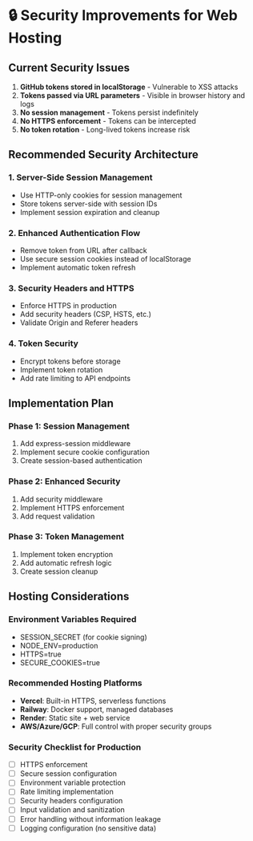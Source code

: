 # 🔒 Security Improvements for Web Hosting

## Current Security Issues

1. **GitHub tokens stored in localStorage** - Vulnerable to XSS attacks
2. **Tokens passed via URL parameters** - Visible in browser history and logs
3. **No session management** - Tokens persist indefinitely
4. **No HTTPS enforcement** - Tokens can be intercepted
5. **No token rotation** - Long-lived tokens increase risk

## Recommended Security Architecture

### 1. Server-Side Session Management
- Use HTTP-only cookies for session management
- Store tokens server-side with session IDs
- Implement session expiration and cleanup

### 2. Enhanced Authentication Flow
- Remove token from URL after callback
- Use secure session cookies instead of localStorage
- Implement automatic token refresh

### 3. Security Headers and HTTPS
- Enforce HTTPS in production
- Add security headers (CSP, HSTS, etc.)
- Validate Origin and Referer headers

### 4. Token Security
- Encrypt tokens before storage
- Implement token rotation
- Add rate limiting to API endpoints

## Implementation Plan

### Phase 1: Session Management
1. Add express-session middleware
2. Implement secure cookie configuration
3. Create session-based authentication

### Phase 2: Enhanced Security
1. Add security middleware
2. Implement HTTPS enforcement
3. Add request validation

### Phase 3: Token Management
1. Implement token encryption
2. Add automatic refresh logic
3. Create session cleanup

## Hosting Considerations

### Environment Variables Required
- SESSION_SECRET (for cookie signing)
- NODE_ENV=production
- HTTPS=true
- SECURE_COOKIES=true

### Recommended Hosting Platforms
- **Vercel**: Built-in HTTPS, serverless functions
- **Railway**: Docker support, managed databases
- **Render**: Static site + web service
- **AWS/Azure/GCP**: Full control with proper security groups

### Security Checklist for Production
- [ ] HTTPS enforcement
- [ ] Secure session configuration
- [ ] Environment variable protection
- [ ] Rate limiting implementation
- [ ] Security headers configuration
- [ ] Input validation and sanitization
- [ ] Error handling without information leakage
- [ ] Logging configuration (no sensitive data)
